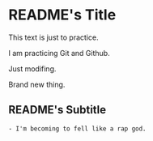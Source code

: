 # README's Title

This text is just to practice.

I am practicing Git and Github.

Just modifing.

Brand new thing.

## README's Subtitle

    - I'm becoming to fell like a rap god.